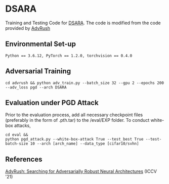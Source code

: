 # DSARA
Training and Testing Code for [DSARA](https://github.com/in-situflash/DSARA). The code is modified from the code provided by [AdvRush](https://github.com/nutellamok/advrush) 

## Environmental Set-up
```
Python == 3.6.12, PyTorch == 1.2.0, torchvision == 0.4.0
```


## Adversarial Training
```
cd advrush && python adv_train.py --batch_size 32 --gpu 2 --epochs 200 --adv_loss pgd --arch DSARA
```

## Evaluation under PGD Attack
Prior to the evaluation process, add all necessary checkpoint files (preferably in the form of .pth.tar) to the /eval/EXP folder.
To conduct white-box attacks, 
```
cd eval &&
python pgd_attack.py --white-box-attack True --test_best True --test-batch-size 10 --arch [arch_name] --data_type [cifar10/svhn]
```


## References

[AdvRush: Searching for Adversarially Robust Neural Architectures](https://openaccess.thecvf.com/content/ICCV2021/html/Mok_AdvRush_Searching_for_Adversarially_Robust_Neural_Architectures_ICCV_2021_paper.html) (ICCV '21)
